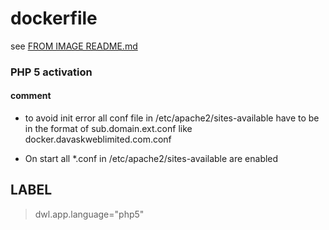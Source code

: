 # dockerfile

see [FROM IMAGE README.md](https://github.com/davask/d-apache2)

### PHP 5 activation

#### comment

- to avoid init error all conf file in /etc/apache2/sites-available have to be in the format of sub.domain.ext.conf like docker.davaskweblimited.com.conf

- On start all *.conf in /etc/apache2/sites-available are enabled

## LABEL

> dwl.app.language="php5"
